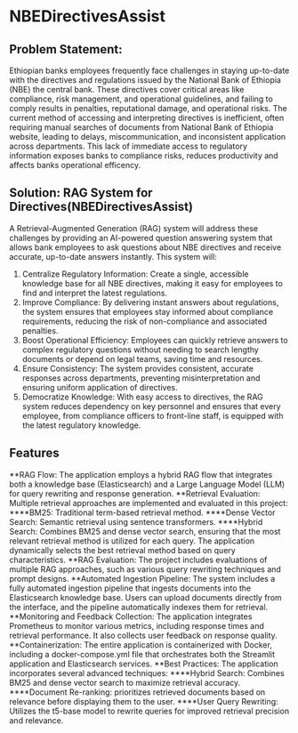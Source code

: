 # NBEDirectivesAssist

## Problem Statement:
Ethiopian banks employees frequently face challenges in staying up-to-date with the directives and regulations issued by the National Bank of Ethiopia (NBE) the central bank. These directives cover critical areas like compliance, risk management, and operational guidelines, and failing to comply results in penalties, reputational damage, and operational risks. The current method of accessing and interpreting directives is inefficient, often requiring manual searches of documents from National Bank of Ethiopia website, leading to delays, miscommunication, and inconsistent application across departments. This lack of immediate access to regulatory information exposes banks to compliance risks, reduces productivity and affects banks operational efficency.
## Solution: RAG System for Directives(NBEDirectivesAssist)
A Retrieval-Augmented Generation (RAG) system will address these challenges by providing an AI-powered question answering system that allows bank employees to ask questions about NBE directives and receive accurate, up-to-date answers instantly. This system will:
1. Centralize Regulatory Information: Create a single, accessible knowledge base for all NBE directives, making it easy for employees to find and interpret the latest regulations.
2. Improve Compliance: By delivering instant answers about regulations, the system ensures that employees stay informed about compliance requirements, reducing the risk of non-compliance and associated penalties.
3. Boost Operational Efficiency: Employees can quickly retrieve answers to complex regulatory questions without needing to search lengthy documents or depend on legal teams, saving time and resources.
4. Ensure Consistency: The system provides consistent, accurate responses across departments, preventing misinterpretation and ensuring uniform application of directives.
5. Democratize Knowledge: With easy access to directives, the RAG system reduces dependency on key personnel and ensures that every employee, from compliance officers to front-line staff, is equipped with the latest regulatory knowledge.
## Features
**RAG Flow: The application employs a hybrid RAG flow that integrates both a knowledge base (Elasticsearch) and a Large Language Model (LLM) for query rewriting and response generation.
**Retrieval Evaluation: Multiple retrieval approaches are implemented and evaluated in this project:
****BM25: Traditional term-based retrieval method.
****Dense Vector Search: Semantic retrieval using sentence transformers.
****Hybrid Search: Combines BM25 and dense vector search, ensuring that the most relevant retrieval method is utilized for each query.
The application dynamically selects the best retrieval method based on query characteristics.
**RAG Evaluation: The project includes evaluations of multiple RAG approaches, such as various query rewriting techniques and prompt designs.
**Automated Ingestion Pipeline: The system includes a fully automated ingestion pipeline that ingests documents into the Elasticsearch knowledge base. Users can upload documents directly from the interface, and the pipeline automatically indexes them for retrieval.
**Monitoring and Feedback Collection: The application integrates Prometheus to monitor various metrics, including response times and retrieval performance. It also collects user feedback on response quality.
**Containerization: The entire application is containerized with Docker, including a docker-compose.yml file that orchestrates both the Streamlit application and Elasticsearch services. 
**Best Practices: The application incorporates several advanced techniques:
****Hybrid Search: Combines BM25 and dense vector search to maximize retrieval accuracy.
****Document Re-ranking: prioritizes retrieved documents based on relevance before displaying them to the user.
****User Query Rewriting: Utilizes the t5-base model to rewrite queries for improved retrieval precision and relevance.

